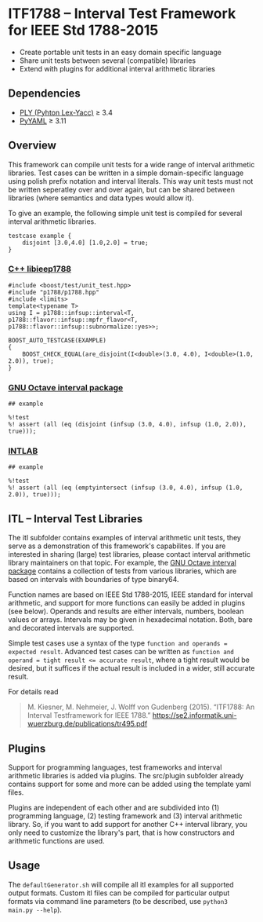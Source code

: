 # ITF1788 – Interval Test Framework for IEEE Std 1788-2015

* Create portable unit tests in an easy domain specific language
* Share unit tests between several (compatible) libraries
* Extend with plugins for additional interval arithmetic libraries


## Dependencies

* [PLY (Pyhton Lex-Yacc)](http://www.dabeaz.com/ply/ply.html) ≥ 3.4
* [PyYAML](http://pyyaml.org/) ≥ 3.11


## Overview

This framework can compile unit tests for a wide range of interval arithmetic libraries. Test cases can be written in a simple domain-specific language using polish prefix notation and interval literals. This way unit tests must not be written seperatley over and over again, but can be shared between libraries (where semantics and data types would allow it).

To give an example, the following simple unit test is compiled for several interval arithmetic libraries.
```
testcase example {
	disjoint [3.0,4.0] [1.0,2.0] = true;
}
```

### [C++ libieep1788](https://github.com/nehmeier/libieeep1788)
```
#include <boost/test/unit_test.hpp>
#include "p1788/p1788.hpp"
#include <limits>
template<typename T>
using I = p1788::infsup::interval<T, p1788::flavor::infsup::mpfr_flavor<T, p1788::flavor::infsup::subnormalize::yes>>;

BOOST_AUTO_TESTCASE(EXAMPLE)
{
	BOOST_CHECK_EQUAL(are_disjoint(I<double>(3.0, 4.0), I<double>(1.0, 2.0)), true);
}
```

### [GNU Octave interval package](http://octave.sourceforge.net/interval/)
```
## example

%!test
%! assert (all (eq (disjoint (infsup (3.0, 4.0), infsup (1.0, 2.0)), true)));
```

### [INTLAB](http://www.ti3.tu-harburg.de/rump/intlab/)
```
## example

%!test
%! assert (all (eq (emptyintersect (infsup (3.0, 4.0), infsup (1.0, 2.0)), true)));
```


## ITL – Interval Test Libraries

The itl subfolder contains examples of interval arithmetic unit tests, they serve as a demonstration of this framework's capabilites. If you are interested in sharing (large) test libraries, please contact interval arithmetic library maintainers on that topic. For example, the [GNU Octave interval package](http://octave.sourceforge.net/interval/) contains a collection of tests from various libraries, which are based on intervals with boundaries of type binary64.

Function names are based on IEEE Std 1788-2015, IEEE standard for interval arithmetic, and support for more functions can easily be added in plugins (see below). Operands and results are either intervals, numbers, boolean values or arrays. Intervals may be given in hexadecimal notation. Both, bare and decorated intervals are supported.

Simple test cases use a syntax of the type `function and operands = expected result`. Advanced test cases can be written as `function and operand = tight result <= accurate result`, where a tight result would be desired, but it suffices if the actual result is included in a wider, still accurate result.

For details read
> M. Kiesner, M. Nehmeier, J. Wolff von Gudenberg (2015). “ITF1788: An Interval Testframework for IEEE 1788.” https://se2.informatik.uni-wuerzburg.de/publications/tr495.pdf


## Plugins

Support for programming languages, test frameworks and interval arithmetic libraries is added via plugins. The src/plugin subfolder already contains support for some and more can be added using the template yaml files.

Plugins are independent of each other and are subdivided into (1) programming language, (2) testing framework and (3) interval arithmetic library. So, if you want to add support for another C++ interval library, you only need to customize the library's part, that is how constructors and arithmetic functions are used.


## Usage

The `defaultGenerator.sh` will compile all itl examples for all supported output formats. Custom itl files can be compiled for particular output formats via command line parameters (to be described, use `python3 main.py --help`).
